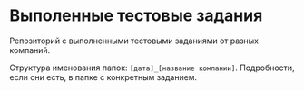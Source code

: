 # Выполенные тестовые задания

Репозиторий с выполненными тестовыми заданиями от разных компаний.

Структура именования папок: `[дата]_[название компании]`. Подробности, если они есть, в папке с конкретным заданием.

